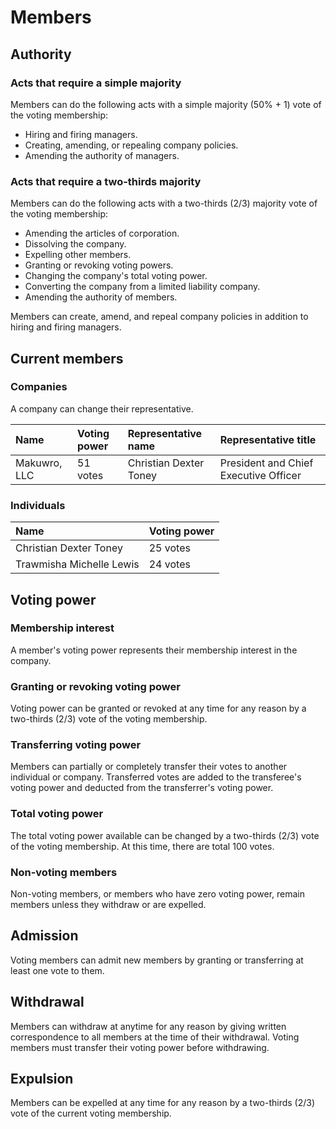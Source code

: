 # Members
## Authority
### Acts that require a simple majority
Members can do the following acts with a simple majority (50% + 1) vote of the voting membership:
* Hiring and firing managers.
* Creating, amending, or repealing company policies.
* Amending the authority of managers.

### Acts that require a two-thirds majority
Members can do the following acts with a two-thirds (2/3) majority vote of the voting membership:
* Amending the articles of corporation.
* Dissolving the company.
* Expelling other members.
* Granting or revoking voting powers.
* Changing the company's total voting power.
* Converting the company from a limited liability company.
* Amending the authority of members.

Members can create, amend, and repeal company policies in addition to hiring and firing managers.

## Current members
### Companies
A company can change their representative. 

| Name | Voting power | Representative name | Representative title |
| :- | :- | :- | :- |
| Makuwro, LLC | 51 votes | Christian Dexter Toney | President and Chief Executive Officer |

### Individuals
| Name | Voting power |
| :- | :- |
| Christian Dexter Toney | 25 votes | 
| Trawmisha Michelle Lewis | 24 votes | 

## Voting power
### Membership interest
A member's voting power represents their membership interest in the company.

### Granting or revoking voting power
Voting power can be granted or revoked at any time for any reason by a two-thirds (2/3) vote of the voting membership.

### Transferring voting power
Members can partially or completely transfer their votes to another individual or company. Transferred votes are added to the transferee's voting power and deducted from the transferrer's voting power.

### Total voting power
The total voting power available can be changed by a two-thirds (2/3) vote of the voting membership. At this time, there are total 100 votes.

### Non-voting members
Non-voting members, or members who have zero voting power, remain members unless they withdraw or are expelled.

## Admission
Voting members can admit new members by granting or transferring at least one vote to them. 

## Withdrawal
Members can withdraw at anytime for any reason by giving written correspondence to all members at the time of their withdrawal. Voting members must transfer their voting power before withdrawing. 

## Expulsion
Members can be expelled at any time for any reason by a two-thirds (2/3) vote of the current voting membership. 
